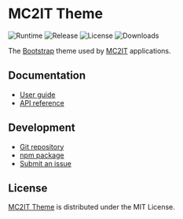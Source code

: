 # MC2IT Theme
![Runtime](https://badgen.net/npm/node/@mc2it/theme) ![Release](https://badgen.net/npm/v/@mc2it/theme) ![License](https://badgen.net/npm/license/@mc2it/theme) ![Downloads](https://badgen.net/npm/dt/@mc2it/theme)

The [Bootstrap](https://getbootstrap.com) theme used by [MC2IT](https://www.mc2it.com) applications.

## Documentation
- [User guide](https://github.com/mc2it/theme/wiki)
- [API reference](https://mc2it.github.io/theme)

## Development
- [Git repository](https://github.com/mc2it/theme)
- [npm package](https://www.npmjs.com/package/@mc2it/theme)
- [Submit an issue](https://github.com/mc2it/theme/issues)

## License
[MC2IT Theme](https://github.com/mc2it/theme) is distributed under the MIT License.
